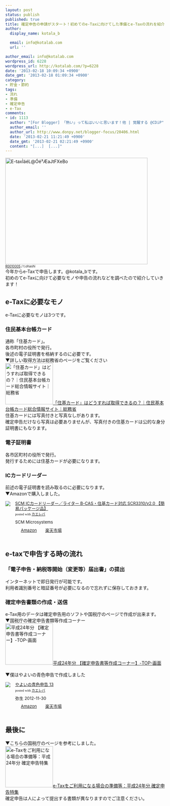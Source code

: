 ```yaml
---
layout: post
status: publish
published: true
title: 確定申告の申請がスタート！初めてのe-Taxに向けてした準備とe-Taxの流れを紹介！
author:
  display_name: kotala_b

  email: info@kotalab.com
  url: ''

author_email: info@kotalab.com
wordpress_id: 6228
wordpress_url: http://kotalab.com/?p=6228
date: '2013-02-18 10:09:34 +0900'
date_gmt: '2013-02-18 01:09:34 +0900'
category:
- 貯金・節約
tags:
- 流れ
- 準備
- 確定申告
- e-Tax
comments:
- id: 1113
  author: "[For Blogger] 「熱い」って私はいいと思います！他 | 覚醒する @CDiP"
  author_email: ''
  author_url: http://www.donpy.net/blogger-focus/20406.html
  date: '2013-02-21 11:21:49 +0900'
  date_gmt: '2013-02-21 02:21:49 +0900'
  content: "[...]  [...]"
---
```

<p><img src="http://kotalab.com/wp-content/uploads/etax_130218-448x336.jpg" alt="E-tax&Igrave;&auml;&eacute;L@&Oacute;&eacute;&sup3;&AElig;aJtFXeBo" width="448" height="336" class="alignnone size-large wp-image-6238" /><br />
<span style="font-size:10px;"><a href="http://www.flickr.com/photos/t-ohashi/5153084671/" target="_blank">R0010005</a> / t.ohashi</span><br />
今年からe-Taxで申告します。@kotala_bです。<br />
初めのてe-Taxに向けて必要なモノや申告の流れなどを調べたので紹介していきます！<br />
<!--more--></p>
<h2>e-Taxに必要なモノ</h2>
<p>e-Taxに必要なモノは3つです。</p>
<h3>住民基本台帳カード</h3>
<p>通称「住基カード」。<br />
各市町村の役所で発行。<br />
後述の電子証明書を格納するのに必要です。<br />
▼詳しい取得方法は総務省のページをご覧ください<br />
<a href="http://juki-card.com/syutoku/index.html" target="_blank"><img class="alignleft" src="http://capture.heartrails.com/150x130?http://juki-card.com/syutoku/index.html" alt="「住基カード」はどうすれば取得できるの？｜住民基本台帳カード総合情報サイト｜総務省" width="150" height="130" /></a><a href="http://juki-card.com/syutoku/index.html" target="_blank">「住基カード」はどうすれば取得できるの？｜住民基本台帳カード総合情報サイト｜総務省</a><a href="http://b.hatena.ne.jp/entry/http://juki-card.com/syutoku/index.html" target="_blank"><img border="0" src="http://b.hatena.ne.jp/entry/image/http://juki-card.com/syutoku/index.html" alt="" /></a><br style="clear:both;" />住基カードには写真付きと写真なしがあります。<br />
確定申告だけなら写真は必要ありませんが、写真付きの住基カードは公的な身分証明書にもなります。</p>
<h3>電子証明書</h3>
<p>各市区町村の役所で発行。<br />
発行するためには住基カードが必要になります。</p>
<h3>ICカードリーダー</h3>
<p>前述の電子証明書を読み取るのに必要になります。<br />
▼Amazonで購入しました。</p>
<div class="kaerebalink-box" style="text-align:left;padding-bottom:20px;font-size:small;/zoom: 1;overflow: hidden;">
<div class="kaerebalink-image" style="float:left;margin:0 15px 10px 0;"><a href="http://www.amazon.co.jp/exec/obidos/ASIN/B0085H4YZC/same-22/ref=nosim/" rel="nofollow" target="_blank"><img src="http://ecx.images-amazon.com/images/I/417iDdAEpNL._SL160_.jpg" style="border: none;" /></a></div>
<div class="kaerebalink-info" style="line-height:120%;/zoom: 1;overflow: hidden;">
<div class="kaerebalink-name" style="margin-bottom:10px;line-height:120%"><a href="http://www.amazon.co.jp/exec/obidos/ASIN/B0085H4YZC/same-22/ref=nosim/" rel="nofollow" target="_blank">SCM ICカードリーダー／ライター B-CAS・住基カード対応 SCR3310/v2.0 【簡易パッケージ品】</a>
<div class="kaerebalink-powered-date" style="font-size:8pt;margin-top:5px;font-family:verdana;line-height:120%">posted with <a href="http://kaereba.com" target="_blank">カエレバ</a></div>
</div>
<div class="kaerebalink-detail" style="margin-bottom:5px;"> SCM Microsystems     </div>
<div class="kaerebalink-link1" style="margin-top:10px;">
<div class="shoplinkamazon" style="display:inline;margin-right:5px;background: url('http://img.yomereba.com/tam_k_01.gif') 0 0 no-repeat;padding: 2px 0 2px 18px;white-space: nowrap;"><a href="http://www.amazon.co.jp/gp/search?keywords=SCR3310%2Fv2.0&__mk_ja_JP=%83J%83%5E%83J%83i&tag=same-22" rel="nofollow" target="_blank" title="アマゾン" >Amazon</a></div>
<div class="shoplinkrakuten" style="display:inline;margin-right:5px;background: url('http://img.yomereba.com/tam_k_01.gif') 0 -50px no-repeat;padding: 2px 0 2px 18px;white-space: nowrap;"><a href="http://hb.afl.rakuten.co.jp/hgc/0fa7afc8.bbfc196a.0fa7afc9.d56c38f1/?pc=http%3A%2F%2Fsearch.rakuten.co.jp%2Fsearch%2Fmall%2FSCR3310%252Fv2.0%2F-%2Ff.1-p.1-s.1-sf.0-st.A-v.2%3Fx%3D0%26scid%3Daf_ich_link_urltxt%26m%3Dhttp%3A%2F%2Fm.rakuten.co.jp%2F" rel="nofollow" target="_blank" title="楽天市場" >楽天市場</a></div>
</div>
</div>
<div class="booklink-footer" style="clear: left"></div>
</div>
<h2>e-taxで申告する時の流れ</h2>
<h3>「電子申告・納税等開始（変更等）届出書」の提出</h3>
<p>インターネットで即日発行が可能です。<br />
利用者識別番号と暗証番号が必要になるので忘れずに保存しておきます。</p>
<h3>確定申告書類の作成・送信</h3>
<p>e-Tax用のデータは確定申告用のソフトや国税庁のページで作成が出来ます。<br />
▼国税庁の確定申告書類等作成コーナー<br />
<a href="https://www.keisan.nta.go.jp/h24/ta_top.htm" target="_blank"><img  class="alignleft" src="http://capture.heartrails.com/150x130?https://www.keisan.nta.go.jp/h24/ta_top.htm" alt="平成24年分 【確定申告書等作成コーナー】-TOP-画面" width="150" height="130" /></a><a href="https://www.keisan.nta.go.jp/h24/ta_top.htm" target="_blank">平成24年分 【確定申告書等作成コーナー】-TOP-画面</a><a href="http://b.hatena.ne.jp/entry/https://www.keisan.nta.go.jp/h24/ta_top.htm" target="_blank"><img border="0" src="http://b.hatena.ne.jp/entry/image/https://www.keisan.nta.go.jp/h24/ta_top.htm" alt="" /></a><br style="clear:both;" /><br />
▼僕はやよいの青色申告で作成しました</p>
<div class="kaerebalink-box" style="text-align:left;padding-bottom:20px;font-size:small;/zoom: 1;overflow: hidden;">
<div class="kaerebalink-image" style="float:left;margin:0 15px 10px 0;"><a href="http://www.amazon.co.jp/exec/obidos/ASIN/B00A2DEP0G/same-22/ref=nosim/" rel="nofollow" target="_blank"><img src="http://ecx.images-amazon.com/images/I/518yaZSeIjL._SL160_.jpg" style="border: none;" /></a></div>
<div class="kaerebalink-info" style="line-height:120%;/zoom: 1;overflow: hidden;">
<div class="kaerebalink-name" style="margin-bottom:10px;line-height:120%"><a href="http://www.amazon.co.jp/exec/obidos/ASIN/B00A2DEP0G/same-22/ref=nosim/" rel="nofollow" target="_blank">やよいの青色申告 13</a>
<div class="kaerebalink-powered-date" style="font-size:8pt;margin-top:5px;font-family:verdana;line-height:120%">posted with <a href="http://kaereba.com" target="_blank">カエレバ</a></div>
</div>
<div class="kaerebalink-detail" style="margin-bottom:5px;"> 弥生 2012-11-30    </div>
<div class="kaerebalink-link1" style="margin-top:10px;">
<div class="shoplinkamazon" style="display:inline;margin-right:5px;background: url('http://img.yomereba.com/tam_k_01.gif') 0 0 no-repeat;padding: 2px 0 2px 18px;white-space: nowrap;"><a href="http://www.amazon.co.jp/gp/search?keywords=%90%C2%90F%90%5C%8D%90%20%82%E2%82%E6%82%A2&__mk_ja_JP=%83J%83%5E%83J%83i&tag=same-22" rel="nofollow" target="_blank" title="アマゾン" >Amazon</a></div>
<div class="shoplinkrakuten" style="display:inline;margin-right:5px;background: url('http://img.yomereba.com/tam_k_01.gif') 0 -50px no-repeat;padding: 2px 0 2px 18px;white-space: nowrap;"><a href="http://hb.afl.rakuten.co.jp/hgc/0fa7afc8.bbfc196a.0fa7afc9.d56c38f1/?pc=http%3A%2F%2Fsearch.rakuten.co.jp%2Fsearch%2Fmall%2F%25E9%259D%2592%25E8%2589%25B2%25E7%2594%25B3%25E5%2591%258A%2520%25E3%2582%2584%25E3%2582%2588%25E3%2581%2584%2F-%2Ff.1-p.1-s.1-sf.0-st.A-v.2%3Fx%3D0%26scid%3Daf_ich_link_urltxt%26m%3Dhttp%3A%2F%2Fm.rakuten.co.jp%2F" rel="nofollow" target="_blank" title="楽天市場" >楽天市場</a></div>
</div>
</div>
<div class="booklink-footer" style="clear: left"></div>
</div>
<h2>最後に</h2>
<p>▼こちらの国税庁のページを参考にしました。<br />
<a href="http://www.nta.go.jp/tetsuzuki/shinkoku/shotoku/tokushu/jyunbi.htm" target="_blank"><img class="alignleft" src="http://capture.heartrails.com/150x130?http://www.nta.go.jp/tetsuzuki/shinkoku/shotoku/tokushu/jyunbi.htm" alt="e-Taxをご利用になる場合の準備等：平成24年分 確定申告特集" width="150" height="130" /></a><a href="http://www.nta.go.jp/tetsuzuki/shinkoku/shotoku/tokushu/jyunbi.htm" target="_blank">e-Taxをご利用になる場合の準備等：平成24年分 確定申告特集</a><a href="http://b.hatena.ne.jp/entry/http://www.nta.go.jp/tetsuzuki/shinkoku/shotoku/tokushu/jyunbi.htm" target="_blank"><img border="0" src="http://b.hatena.ne.jp/entry/image/http://www.nta.go.jp/tetsuzuki/shinkoku/shotoku/tokushu/jyunbi.htm" alt="" /></a><br style="clear:both;" />確定申告は人によって提出する書類が異なりますのでご注意ください。</p>
